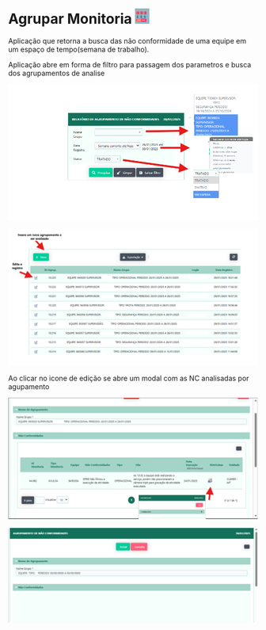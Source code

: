 # Agrupar Monitoria ![image.png](agrupar_monitoria_icon.png)

Aplicação que retorna a busca das não conformidade de uma equipe em um espaço de tempo(semana de trabalho).

Aplicação abre em forma de filtro para passagem dos parametros e busca dos agrupamentos de analise 

![image.png](agrupar_filtro.png)

![image.png](agrupar_relata.png)

Ao clicar no icone de edição se abre um modal com as NC analisadas por agupamento 

![image.png](agrupar_edit.png)

![image.png](agrupar_cadastro.png)